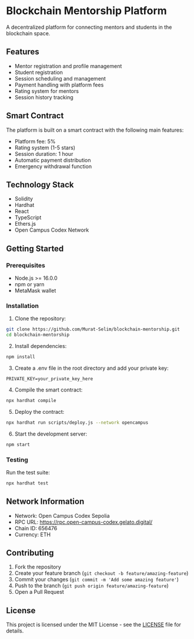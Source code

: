 # Blockchain Mentorship Platform

A decentralized platform for connecting mentors and students in the blockchain space.

## Features

- Mentor registration and profile management
- Student registration
- Session scheduling and management
- Payment handling with platform fees
- Rating system for mentors
- Session history tracking

## Smart Contract

The platform is built on a smart contract with the following main features:

- Platform fee: 5%
- Rating system (1-5 stars)
- Session duration: 1 hour
- Automatic payment distribution
- Emergency withdrawal function

## Technology Stack

- Solidity
- Hardhat
- React
- TypeScript
- Ethers.js
- Open Campus Codex Network

## Getting Started

### Prerequisites

- Node.js >= 16.0.0
- npm or yarn
- MetaMask wallet

### Installation

1. Clone the repository:
```bash
git clone https://github.com/Murat-Selim/blockchain-mentorship.git
cd blockchain-mentorship
```

2. Install dependencies:
```bash
npm install
```

3. Create a .env file in the root directory and add your private key:
```
PRIVATE_KEY=your_private_key_here
```

4. Compile the smart contract:
```bash
npx hardhat compile
```

5. Deploy the contract:
```bash
npx hardhat run scripts/deploy.js --network opencampus
```

6. Start the development server:
```bash
npm start
```

### Testing

Run the test suite:
```bash
npx hardhat test
```

## Network Information

- Network: Open Campus Codex Sepolia
- RPC URL: https://rpc.open-campus-codex.gelato.digital/
- Chain ID: 656476
- Currency: ETH

## Contributing

1. Fork the repository
2. Create your feature branch (`git checkout -b feature/amazing-feature`)
3. Commit your changes (`git commit -m 'Add some amazing feature'`)
4. Push to the branch (`git push origin feature/amazing-feature`)
5. Open a Pull Request

## License

This project is licensed under the MIT License - see the [LICENSE](LICENSE) file for details.
